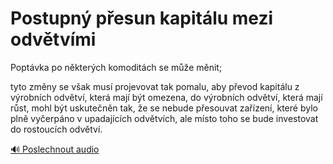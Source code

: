 # Postupný přesun kapitálu mezi odvětvími

<speak>
<prosody rate="95%" pitch="+0%">
<emphasis level="strong">Poptávka po některých komoditách se může měnit;</emphasis>

<break time="300ms"/>

<emphasis level="moderate">tyto změny se však musí projevovat tak pomalu, aby převod kapitálu z výrobních odvětví, která mají být omezena, do výrobních odvětví, která mají růst, mohl být uskutečněn tak, že se nebude přesouvat zařízení, které bylo plně vyčerpáno v upadajících odvětvích, ale místo toho se bude investovat do rostoucích odvětví.</emphasis>
</prosody>
</speak>

[🔊 Poslechnout audio](/data/7-paragraphs/audio/chapter_49/para_004-Poptvka-po-nkterch-komoditch-se-me-mnit-ty.mp3) 